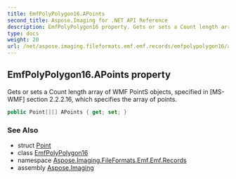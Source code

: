 ```yaml
---
title: EmfPolyPolygon16.APoints
second_title: Aspose.Imaging for .NET API Reference
description: EmfPolyPolygon16 property. Gets or sets a Count length array of WMF PointS objects specified in MSWMF section 2.2.2.16 which specifies the array of points
type: docs
weight: 20
url: /net/aspose.imaging.fileformats.emf.emf.records/emfpolypolygon16/apoints/
---
```

## EmfPolyPolygon16.APoints property

Gets or sets a Count length array of WMF PointS objects, specified in [MS-WMF] section 2.2.2.16, which specifies the array of points.

```csharp
public Point[][] APoints { get; set; }
```

### See Also

* struct [Point](../../../aspose.imaging/point/)
* class [EmfPolyPolygon16](../)
* namespace [Aspose.Imaging.FileFormats.Emf.Emf.Records](../../emfpolypolygon16/)
* assembly [Aspose.Imaging](../../../)


